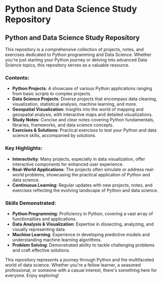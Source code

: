 # Python and Data Science Study Repository
<!DOCTYPE html>
<html>

<body>

<h2>Python and Data Science Study Repository</h2>

<p>This repository is a comprehensive collection of projects, notes, and exercises dedicated to Python programming and Data Science. Whether you're just starting your Python journey or delving into advanced Data Science topics, this repository serves as a valuable resource.</p>

<h3>Contents:</h3>
<ul>
    <li><strong>Python Projects</strong>: A showcase of various Python applications ranging from basic scripts to complex projects.</li>
    <li><strong>Data Science Projects</strong>: Diverse projects that encompass data cleaning, visualization, statistical analysis, machine learning, and more.</li>
    <li><strong>Geospatial Visualization</strong>: Insights into the world of mapping and geospatial analysis, with interactive maps and detailed visualizations.</li>
    <li><strong>Study Notes</strong>: Concise and clear notes covering Python fundamentals, libraries, frameworks, and data science concepts.</li>
    <li><strong>Exercises & Solutions</strong>: Practical exercises to test your Python and data science skills, accompanied by solutions.</li>
</ul>

<h3>Key Highlights:</h3>
<ul>
    <li><strong>Interactivity</strong>: Many projects, especially in data visualization, offer interactive components for enhanced user experience.</li>
    <li><strong>Real-World Applications</strong>: The projects often simulate or address real-world problems, showcasing the practical application of Python and data science.</li>
    <li><strong>Continuous Learning</strong>: Regular updates with new projects, notes, and exercises reflecting the evolving landscape of Python and data science.</li>
</ul>

<h3>Skills Demonstrated:</h3>
<ul>
    <li><strong>Python Programming</strong>: Proficiency in Python, covering a vast array of functionalities and applications.</li>
    <li><strong>Data Analysis & Visualization</strong>: Expertise in dissecting, analyzing, and visually representing data.</li>
    <li><strong>Machine Learning</strong>: Experience in developing predictive models and understanding machine learning algorithms.</li>
    <li><strong>Problem Solving</strong>: Demonstrated ability to tackle challenging problems and craft effective solutions.</li>
</ul>

<p>This repository represents a journey through Python and the multifaceted world of data science. Whether you're a fellow learner, a seasoned professional, or someone with a casual interest, there's something here for everyone. Enjoy exploring!</p>

</body>
</html>
